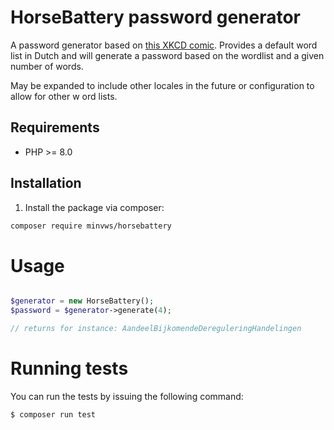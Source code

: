 # HorseBattery password generator

A password generator based on [this XKCD comic](https://xkcd.com/936/). 
Provides a default word list in Dutch and will generate a password based on
the wordlist and a given number of words.

May be expanded to include other locales in the future or configuration to 
allow for other w ord lists.

## Requirements
- PHP >= 8.0

## Installation
1. Install the package via composer:
  ```sh
  composer require minvws/horsebattery
  ```

# Usage

```php

$generator = new HorseBattery();
$password = $generator->generate(4);

// returns for instance: AandeelBijkomendeDereguleringHandelingen
```


# Running tests

You can run the tests by issuing the following command:

    $ composer run test
